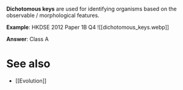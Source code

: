 **Dichotomous keys** are used for <span class="hi-green">identifying organisms</span> based on the <span class="hi-blue">observable / morphological features</span>.

**Example**: HKDSE 2012 Paper 1B Q4
![[dichotomous_keys.webp]]

**Answer**: Class A

# See also
- [[Evolution]]
